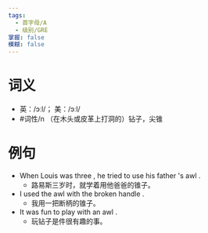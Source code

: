 ```yaml
---
tags:
  - 首字母/A
  - 级别/GRE
掌握: false
模糊: false
---
```

# 词义
- 英：/ɔːl/； 美：/ɔːl/
- #词性/n  （在木头或皮革上打洞的）钻子，尖锥
# 例句
- When Louis was three , he tried to use his father 's awl .
	- 路易斯三岁时，就学着用他爸爸的锥子。
- I used the awl with the broken handle .
	- 我用一把断柄的锥子。
- It was fun to play with an awl .
	- 玩钻子是件很有趣的事。
